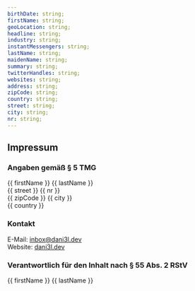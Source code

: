 ```yaml
---
birthDate: string;
firstName: string;
geoLocation: string;
headline: string;
industry: string;
instantMessengers: string;
lastName: string;
maidenName: string;
summary: string;
twitterHandles: string;
websites: string;
address: string;
zipCode: string;
country: string;
street: string;
city: string;
nr: string;
---
```


## Impressum

### Angaben gemäß § 5 TMG
{{ firstName }} {{ lastName }}
<br>
{{ street }} {{ nr }}
<br>
{{ zipCode }} {{ city }}
<br>
{{ country }}

### Kontakt
E-Mail: inbox@dani3l.dev
<br>
Website: [dani3l.dev](https://dani3l.dev)

### Verantwortlich für den Inhalt nach § 55 Abs. 2 RStV
{{ firstName }} {{ lastName }}